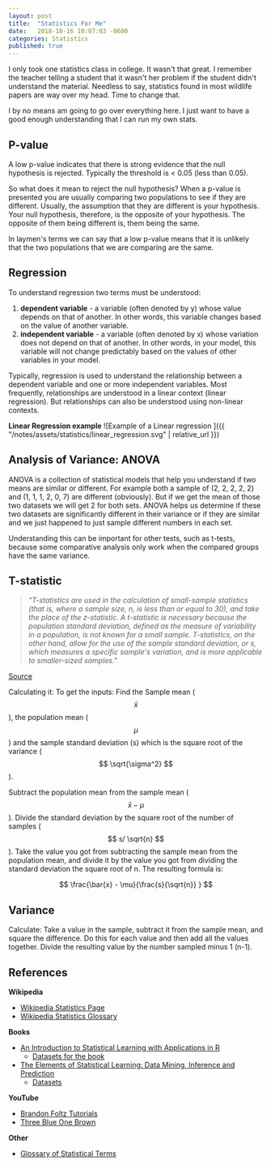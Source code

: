 ```yaml
---
layout: post
title:  "Statistics For Me"
date:   2018-10-16 10:07:03 -0600
categories: Statistics
published: true
---
```


I only took one statistics class in college.  It wasn't that great.  I remember the teacher telling a student that it wasn't her problem if the student didn't understand the material.  Needless to say, statistics found in most wildlife papers are way over my head. Time to change that.

I by no means am going to go over everything here.  I just want to have a good enough understanding that I can run my own stats.

## P-value
A low p-value indicates that there is strong evidence that the null hypothesis is rejected. Typically the threshold is < 0.05 (less than 0.05).  

So what does it mean to reject the null hypothesis?  When a p-value is presented you are usually comparing two populations to see if they are different.  Usually, the assumption that they are different is your hypothesis.  Your null hypothesis, therefore, is the opposite of your hypothesis. The opposite of them being different is, them being the same.  

In laymen's terms we can say that a low p-value means that it is unlikely that the two populations that we are comparing are the same.

## Regression
To understand regression two terms must be understood:
1. **dependent variable** - a variable (often denoted by y) whose value depends on that of another.  In other words, this variable changes based on the value of another variable.
2. **independent variable** - a variable (often denoted by x) whose variation does not depend on that of another. In other words, in your model, this variable will not change predictably based on the values of other variables in your model.

Typically, regression is used to understand the relationship between a dependent variable and one or more independent variables.  Most frequently, relationships are understood in a linear context (linear regression).  But relationships can also be understood using non-linear contexts.

**Linear Regression example**
![Example of a Linear regression ]({{ "/notes/assets/statistics/linear_regression.svg" | relative_url }})


## Analysis of Variance: ANOVA
ANOVA is a collection of statistical models that help you understand if two means are similar or different.  For example both a sample of (2, 2, 2, 2, 2) and (1, 1, 1, 2, 0, 7) are different (obviously).  But if we get the mean of those two datasets we will get 2 for both sets.  ANOVA helps us determine if these two datasets are significantly different in their variance or if they are similar and we just happened to just sample different numbers in each set.

Understanding this can be important for other tests, such as t-tests, because some comparative analysis only work when the compared groups have the same variance.

## T-statistic
> *"T-statistics are used in the calculation of small-sample statistics (that is, where a sample size, n, is less than or equal to 30), and take the place of the z-statistic. A t-statistic is necessary because the population standard deviation, defined as the measure of variability in a population, is not known for a small sample. T-statistics, on the other hand, allow for the use of the sample standard deviation, or s, which measures a specific sample's variation, and is more applicable to smaller-sized samples."*

[Source](https://sciencing.com/calculate-tstatistic-7213406.html)

Calculating it:
To get the inputs: Find the Sample mean ($$ \bar{x} $$), the population mean ($$ \mu $$) and the sample standard deviation (s) which is the square root of the variance ($$ \sqrt{\sigma^2}  $$).

Subtract the population mean from the sample mean ($$ \bar{x} - \mu $$). Divide the standard deviation by the square root of the number of samples ($$ s/ \sqrt{n} $$).  Take the value you got from subtracting the sample mean from the population mean, and divide it by the value you got from dividing the standard deviation the square root of n. The resulting formula is:

$$
  \frac{\bar{x} - \mu}{\frac{s}{\sqrt{n}} }
$$



## Variance

Calculate: Take a value in the sample, subtract it from the sample mean, and square the difference. Do this for each value and then add all the values together. Divide the resulting value by the number sampled minus 1 (n-1).


## References
**Wikipedia**
* [Wikipedia Statistics Page](https://en.wikipedia.org/wiki/Statistics)
* [Wikipedia Statistics Glossary](https://en.wikipedia.org/wiki/Glossary_of_probability_and_statistics)

**Books**
* [An Introduction to Statistical Learning with Applications in R](http://www-bcf.usc.edu/~gareth/ISL/)
  - [Datasets for the book](http://www-bcf.usc.edu/~gareth/ISL/data.html)
* [The Elements of Statistical Learning: Data Mining, Inference and Prediction](https://web.stanford.edu/~hastie/ElemStatLearn/printings/ESLII_print12.pdf)
  - [Datasets](https://web.stanford.edu/~hastie/ElemStatLearn/)

**YouTube**
* [Brandon Foltz Tutorials](https://www.youtube.com/user/BCFoltz)
* [Three Blue One Brown](https://www.youtube.com/channel/UCYO_jab_esuFRV4b17AJtAw)

**Other**
* [Glossary of Statistical Terms](http://hbiostat.org/doc/glossary.pdf)
